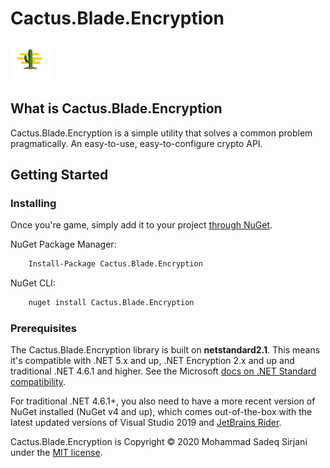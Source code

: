 # Cactus.Blade.Encryption

![Logo](Image/cactus-64.png)

## What is Cactus.Blade.Encryption

Cactus.Blade.Encryption is a simple utility that solves a common problem pragmatically.
An easy-to-use, easy-to-configure crypto API.

## Getting Started

### Installing

Once you're game, simply add it to your project [through NuGet](https://www.nuget.org/packages/Cactus.Blade.Encryption).

NuGet Package Manager:

```bash
    Install-Package Cactus.Blade.Encryption
```

NuGet CLI:

```bash
    nuget install Cactus.Blade.Encryption
```

### Prerequisites

The Cactus.Blade.Encryption library is built on **netstandard2.1**. This means it's compatible with .NET 5.x and up, .NET Encryption 2.x and up and traditional .NET 4.6.1 and higher. See the Microsoft [docs on .NET Standard compatibility](https://docs.microsoft.com/en-us/dotnet/standard/net-standard#net-platforms-support).

For traditional .NET 4.6.1+, you also need to have a more recent version of NuGet installed (NuGet v4 and up), which comes out-of-the-box with the latest updated versions of Visual Studio 2019 and [JetBrains Rider](https://www.jetbrains.com/rider/).

Cactus.Blade.Encryption is Copyright &copy; 2020 Mohammad Sadeq Sirjani under the [MIT license](LICENSE.txt).
